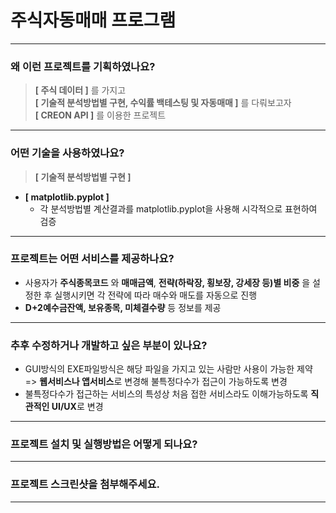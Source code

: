 # 주식자동매매 프로그램
------------
### 왜 이런 프로젝트를 기획하였나요?
> **[ 주식 데이터 ]** 를 가지고<br/>
> **[ 기술적 분석방법별 구현, 수익률 백테스팅 및 자동매매 ]** 를 다뤄보고자<br/>
> **[ CREON API ]** 를 이용한 프로젝트<br/>
------------
### 어떤 기술을 사용하였나요?
> **[ 기술적 분석방법별 구현 ]**
+ **[ matplotlib.pyplot ]** 
  + 각 분석방법별 계산결과를 matplotlib.pyplot을 사용해 시각적으로 표현하여 검증
------------
### 프로젝트는 어떤 서비스를 제공하나요?
+ 사용자가 **주식종목코드** 와 **매매금액**, **전략(하락장, 횡보장, 강세장 등)별 비중** 을 설정한 후 실행시키면 각 전략에 따라 매수와 매도를 자동으로 진행
+ **D+2예수금잔액, 보유종목, 미체결수량** 등 정보를 제공
------------
### 추후 수정하거나 개발하고 싶은 부분이 있나요?
+ GUI방식의 EXE파일방식은 해당 파일을 가지고 있는 사람만 사용이 가능한 제약<br/>
  => **웹서비스나 앱서비스**로 변경해 불특정다수가 접근이 가능하도록 변경
+ 불특정다수가 접근하는 서비스의 특성상 처음 접한 서비스라도 이해가능하도록 **직관적인 UI/UX**로 변경
------------
### 프로젝트 설치 및 실행방법은 어떻게 되나요?

------------
### 프로젝트 스크린샷을 첨부해주세요.

------------
